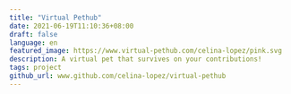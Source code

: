```yaml
---
title: "Virtual Pethub"
date: 2021-06-19T11:10:36+08:00
draft: false
language: en
featured_image: https://www.virtual-pethub.com/celina-lopez/pink.svg
description: A virtual pet that survives on your contributions!
tags: project
github_url: www.github.com/celina-lopez/virtual-pethub
---
```


